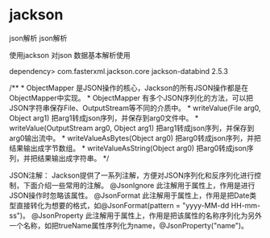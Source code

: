 # jackson
json解析
json解析

使用jackson 对json 数据基本解析使用

dependency>
    <groupId>com.fasterxml.jackson.core</groupId>
    <artifactId>jackson-databind</artifactId>
    <version>2.5.3</version>
</dependency>

/**
         * ObjectMapper 是JSON操作的核心，Jackson的所有JSON操作都是在ObjectMapper中实现。
         * ObjectMapper 有多个JSON序列化的方法，可以把JSON字符串保存File、OutputStream等不同的介质中。
         * writeValue(File arg0, Object arg1) 把arg1转成json序列，并保存到arg0文件中。
         * writeValue(OutputStream arg0, Object arg1) 把arg1转成json序列，并保存到arg0输出流中。
         * writeValueAsBytes(Object arg0) 把arg0转成json序列，并把结果输出成字节数组。
         * writeValueAsString(Object arg0) 把arg0转成json序列，并把结果输出成字符串。
         */

JSON注解：
Jackson提供了一系列注解，方便对JSON序列化和反序列化进行控制，下面介绍一些常用的注解。
@JsonIgnore 此注解用于属性上，作用是进行JSON操作时忽略该属性。
@JsonFormat 此注解用于属性上，作用是把Date类型直接转化为想要的格式，如@JsonFormat(pattern = "yyyy-MM-dd HH-mm-ss")。
@JsonProperty 此注解用于属性上，作用是把该属性的名称序列化为另外一个名称，如把trueName属性序列化为name，@JsonProperty("name")。